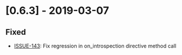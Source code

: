 # [0.6.3] - 2019-03-07

## Fixed

- [ISSUE-143](https://github.com/dailymotion/tartiflette/issues/143): Fix regression in on_introspection directive method call
